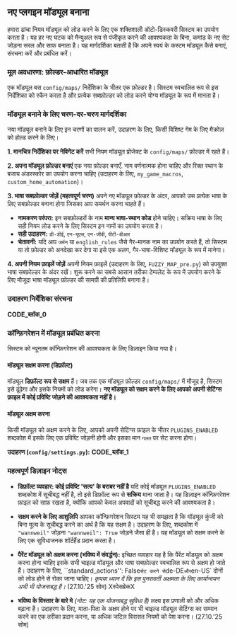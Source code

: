 ## नए प्लगइन मॉड्यूल बनाना

हमारा ढांचा नियम मॉड्यूल को लोड करने के लिए एक शक्तिशाली ऑटो-डिस्कवरी सिस्टम का उपयोग करता है। यह हर नए घटक को मैन्युअल रूप से पंजीकृत करने की आवश्यकता के बिना, कमांड के नए सेट जोड़ना सरल और साफ बनाता है। यह मार्गदर्शिका बताती है कि अपने स्वयं के कस्टम मॉड्यूल कैसे बनाएं, संरचना करें और प्रबंधित करें।

### मूल अवधारणा: फ़ोल्डर-आधारित मॉड्यूल

एक मॉड्यूल बस `config/maps/` निर्देशिका के भीतर एक फ़ोल्डर है। सिस्टम स्वचालित रूप से इस निर्देशिका को स्कैन करता है और प्रत्येक सबफ़ोल्डर को लोड करने योग्य मॉड्यूल के रूप में मानता है।

### मॉड्यूल बनाने के लिए चरण-दर-चरण मार्गदर्शिका

नया मॉड्यूल बनाने के लिए इन चरणों का पालन करें, उदाहरण के लिए, किसी विशिष्ट गेम के लिए मैक्रोज़ को होल्ड करने के लिए।

**1. मानचित्र निर्देशिका पर नेविगेट करें**
सभी नियम मॉड्यूल प्रोजेक्ट के `config/maps/` फ़ोल्डर में रहते हैं।

**2. अपना मॉड्यूल फ़ोल्डर बनाएं**
एक नया फ़ोल्डर बनाएँ. नाम वर्णनात्मक होना चाहिए और रिक्त स्थान के बजाय अंडरस्कोर का उपयोग करना चाहिए (उदाहरण के लिए, `my_game_macros`, `custom_home_automation`)।

**3. भाषा सबफ़ोल्डर जोड़ें (महत्वपूर्ण चरण)**
अपने नए मॉड्यूल फ़ोल्डर के अंदर, आपको उस प्रत्येक भाषा के लिए सबफ़ोल्डर बनाना होगा जिसका आप समर्थन करना चाहते हैं।

* **नामकरण परंपरा:** इन सबफ़ोल्डरों के नाम **मान्य भाषा-स्थान कोड** होने चाहिए। सक्रिय भाषा के लिए सही नियम लोड करने के लिए सिस्टम इन नामों का उपयोग करता है।
* **सही उदाहरण:** `डी-डीई`, `एन-यूएस`, `एन-जीबी`, `पीटी-बीआर`
* **चेतावनी:** यदि आप `जर्मन` या `english_rules` जैसे गैर-मानक नाम का उपयोग करते हैं, तो सिस्टम या तो फ़ोल्डर को अनदेखा कर देगा या इसे एक अलग, गैर-भाषा-विशिष्ट मॉड्यूल के रूप में मानेगा।

**4. अपनी नियम फ़ाइलें जोड़ें**
अपनी नियम फ़ाइलें (उदाहरण के लिए, `FUZZY_MAP_pre.py`) को उपयुक्त भाषा सबफ़ोल्डर के अंदर रखें। शुरू करने का सबसे आसान तरीका टेम्पलेट के रूप में उपयोग करने के लिए मौजूदा भाषा मॉड्यूल फ़ोल्डर की सामग्री की प्रतिलिपि बनाना है।

### उदाहरण निर्देशिका संरचना

__CODE_ब्लॉक_0__

### कॉन्फ़िगरेशन में मॉड्यूल प्रबंधित करना

सिस्टम को न्यूनतम कॉन्फ़िगरेशन की आवश्यकता के लिए डिज़ाइन किया गया है।

#### मॉड्यूल सक्षम करना (डिफ़ॉल्ट)

मॉड्यूल **डिफ़ॉल्ट रूप से सक्षम** हैं। जब तक एक मॉड्यूल फ़ोल्डर `config/maps/` में मौजूद है, सिस्टम इसे ढूंढेगा और इसके नियमों को लोड करेगा। **नए मॉड्यूल को सक्षम करने के लिए आपको अपनी सेटिंग्स फ़ाइल में कोई प्रविष्टि जोड़ने की आवश्यकता नहीं है।**

#### मॉड्यूल अक्षम करना

किसी मॉड्यूल को अक्षम करने के लिए, आपको अपनी सेटिंग्स फ़ाइल के भीतर `PLUGINS_ENABLED` शब्दकोश में इसके लिए एक प्रविष्टि जोड़नी होगी और इसका मान `गलत` पर सेट करना होगा।

**उदाहरण (`config/settings.py`):**
__CODE_ब्लॉक_1__
### महत्वपूर्ण डिज़ाइन नोट्स

* **डिफ़ॉल्ट व्यवहार: कोई प्रविष्टि 'सत्य' के बराबर नहीं है**
यदि कोई मॉड्यूल `PLUGINS_ENABLED` शब्दकोश में सूचीबद्ध नहीं है, तो इसे डिफ़ॉल्ट रूप से **सक्रिय** माना जाता है। यह डिज़ाइन कॉन्फ़िगरेशन फ़ाइल को साफ़ रखता है, क्योंकि आपको केवल अपवादों को सूचीबद्ध करने की आवश्यकता है।

* **सक्षम करने के लिए आशुलिपि**
आपका कॉन्फ़िगरेशन सिस्टम यह भी समझता है कि मॉड्यूल कुंजी को बिना मूल्य के सूचीबद्ध करने का अर्थ है कि यह सक्षम है। उदाहरण के लिए, शब्दकोश में `"wannweil"` जोड़ना `"wannweil": True` जोड़ने जैसा ही है। यह मॉड्यूल को सक्षम करने के लिए एक सुविधाजनक शॉर्टहैंड प्रदान करता है।

* **पैरेंट मॉड्यूल को अक्षम करना (भविष्य में संवर्द्धन):** इच्छित व्यवहार यह है कि पैरेंट मॉड्यूल को अक्षम करना    होना चाहिए
इसके सभी चाइल्ड मॉड्यूल और भाषा सबफ़ोल्डर स्वचालित रूप से अक्षम हो जाते हैं। उदाहरण के लिए, ``standard_actions'': False` सेट करने से `de-DE` और `en-US` दोनों को लोड होने से रोका जाना चाहिए। *कृपया ध्यान दें कि इस पुनरावर्ती अक्षमता के लिए कार्यान्वयन अभी भी योजनाबद्ध है।* (27.10.'25 सोम)
Xस्पेसब्रेकX
*   **भविष्य के विस्तार के बारे मे**
*(नोट: यह एक योजनाबद्ध सुविधा है)*
लक्ष्य इस प्रणाली को और अधिक बढ़ाना है। उदाहरण के लिए, माता-पिता के अक्षम होने पर भी चाइल्ड मॉड्यूल सेटिंग्स का सम्मान करने का एक तरीका प्रदान करना, या अधिक जटिल विरासत नियमों को पेश करना। (27.10.'25 सोम)